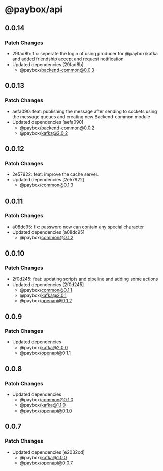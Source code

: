 # @paybox/api

## 0.0.14

### Patch Changes

- 29fad8b: fix: seperate the login of using producer for @paybox/kafka and added friendship accept and request notification
- Updated dependencies [29fad8b]
  - @paybox/backend-common@0.0.3

## 0.0.13

### Patch Changes

- aefa090: feat: publishing the message after sending to sockets using the message queues and creating new Backend-common module
- Updated dependencies [aefa090]
  - @paybox/backend-common@0.0.2
  - @paybox/kafka@2.0.2

## 0.0.12

### Patch Changes

- 2e57922: feat: improve the cache server.
- Updated dependencies [2e57922]
  - @paybox/common@0.1.3

## 0.0.11

### Patch Changes

- a08dc95: fix: password now can contain any special character
- Updated dependencies [a08dc95]
  - @paybox/common@0.1.2

## 0.0.10

### Patch Changes

- 2f0d245: feat: updating scripts and pipeline and adding some actions
- Updated dependencies [2f0d245]
  - @paybox/common@0.1.1
  - @paybox/kafka@2.0.1
  - @paybox/openapi@0.1.2

## 0.0.9

### Patch Changes

- Updated dependencies
  - @paybox/kafka@2.0.0
  - @paybox/openapi@0.1.1

## 0.0.8

### Patch Changes

- Updated dependencies
  - @paybox/common@0.1.0
  - @paybox/kafka@1.1.0
  - @paybox/openapi@0.1.0

## 0.0.7

### Patch Changes

- Updated dependencies [e2032cd]
  - @paybox/kafka@1.0.0
  - @paybox/openapi@0.0.7
